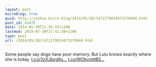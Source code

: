 ```yaml
---
layout: post
microblog: true
guid: http://joshua.micro.blog/2014/05/30/t472179814473170944.html
post_id: 41475
date: 2014-05-30T11:56:55+1100
lastmod: 2019-07-30T17:41:50+1100
type: post
url: /2014/05/30/t472179814473170944.html
---
```

Some people say dogs have poor memory. But Lulu knows exactly where she is today. [t.co/3zXJbzg9u...](http://t.co/3zXJbzg9um) [t.co/WOkvmttB5...](http://t.co/WOkvmttB51)
